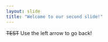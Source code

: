 ```yaml
---
layout: slide
title: "Welcome to our second slide!"
---
```

~~TEST~~
Use the left arrow to go back!
